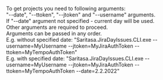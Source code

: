 To get projects you need to following arguments:  
"--date", "--ttoken", "--jtoken" and "--username" arguments.  
If "--date" argument not specified - current day will be used.  
Other arguments are required to proceed.  
Arguments can be passed in any order.  
E.g. without specified date: "Saritasa.JiraDayIssues.CLI.exe --username=MyUsername --jtoken=MyJiraAuthToken --ttoken=MyTempoAuthToken"  
E.g. with specified date: "Saritasa.JiraDayIssues.CLI.exe --username=MyUsername --jtoken=MyJiraAuthToken --ttoken=MyTempoAuthToken --date=2.2.2022" 
